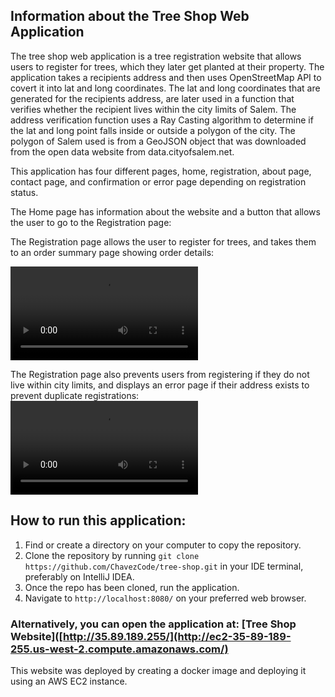 ## Information about the Tree Shop Web Application

The tree shop web application is a tree registration website that allows users to register for trees, which they later get planted at their property.
The application takes a recipients address and then uses OpenStreetMap API to covert it into lat and long coordinates. The lat and long coordinates that 
are generated for the recipients address, are later used in a function that verifies whether the recipient lives within the city limits of Salem.
The address verification function uses a Ray Casting algorithm to determine if the lat and long point falls inside or outside a polygon of the city.
The polygon of Salem used is from a GeoJSON object that was downloaded from the open data website from data.cityofsalem.net. 


This application has four different pages, home, registration, about page, contact page, and confirmation or error page depending on registration status.

The Home page has information about the website and a button that allows the user to go to the Registration page:

The Registration page allows the user to register for trees, and takes them to an order summary page showing order details:

<video controls src="https://github.com/user-attachments/assets/6a2572f5-c91d-4fd0-9cdd-4b692cd06d9f" title="registration confirmation"></video>

The Registration page also prevents users from registering if they do not live within city limits, 
and displays an error page if their address exists to prevent duplicate registrations:
<video controls src="https://github.com/user-attachments/assets/0f989d64-fbe6-4ff3-a0bc-25b66e680cb9" title="registration duplicate"></video>



## How to run this application:

1. Find or create a directory on your computer to copy the repository.
2. Clone the repository by running `git clone https://github.com/ChavezCode/tree-shop.git` in your IDE terminal, preferably on IntelliJ IDEA.
3. Once the repo has been cloned, run the application.
4. Navigate to `http://localhost:8080/` on your preferred web browser. 

### Alternatively, you can open the application at: [Tree Shop Website]([http://35.89.189.255/](http://ec2-35-89-189-255.us-west-2.compute.amazonaws.com/)

This website was deployed by creating a docker image and deploying it using an AWS EC2 instance.
